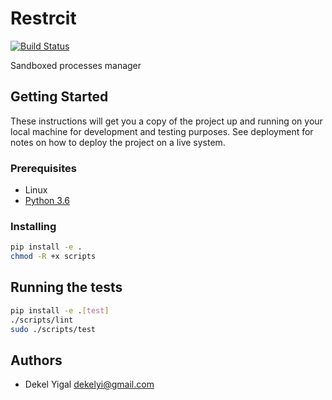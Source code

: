 # Restrcit
[![Build Status](https://img.shields.io/travis/CyberAmiAsaf/DekelYigal-RestrictSandboxed/master.svg?style=for-the-badge)](https://travis-ci.org/CyberAmiAsaf/DekelYigal-RestrictSandboxed)

Sandboxed processes manager

## Getting Started

These instructions will get you a copy of the project up and running on your local machine for development and testing purposes. See deployment for notes on how to deploy the project on a live system.

### Prerequisites

* Linux
* [Python 3.6](https://www.python.org/downloads/)

### Installing

```sh
pip install -e .
chmod -R +x scripts
```

## Running the tests

```sh
pip install -e .[test]
./scripts/lint
sudo ./scripts/test
```

## Authors

* Dekel Yigal <dekelyi@gmail.com>
